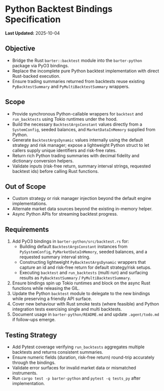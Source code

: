 # Python Backtest Bindings Specification

**Last Updated:** 2025-10-04

## Objective
- Bridge the Rust `barter::backtest` module into the `barter-python` package via PyO3 bindings.
- Replace the incomplete pure Python backtest implementation with direct Rust-backed execution.
- Ensure trading summaries returned from backtests reuse existing `PyBacktestSummary` and `PyMultiBacktestSummary` wrappers.

## Scope
- Provide synchronous Python-callable wrappers for `backtest` and `run_backtests` using Tokio runtimes under the hood.
- Build the necessary `BacktestArgsConstant` values directly from a `SystemConfig`, seeded balances, and `MarketDataInMemory` supplied from Python.
- Generate `BacktestArgsDynamic` values internally using the default strategy and risk manager; expose a lightweight Python struct to let callers supply unique identifiers and risk-free rates.
- Return rich Python trading summaries with decimal fidelity and dictionary conversion helpers.
- Validate inputs (risk-free return, summary interval strings, requested backtest ids) before calling Rust functions.

## Out of Scope
- Custom strategy or risk manager injection beyond the default engine implementations.
- Alternate market data sources beyond the existing in-memory helper.
- Async Python APIs for streaming backtest progress.

## Requirements
1. Add PyO3 bindings in `barter-python/src/backtest.rs` for:
   - Building default `BacktestArgsConstant` instances from `PySystemConfig`, `PyMarketDataInMemory`, seeded balances, and a requested summary interval string.
   - Constructing lightweight `PyBacktestArgsDynamic` wrappers that capture an id and risk-free return for default strategy/risk setups.
   - Executing `backtest` and `run_backtests` (multi run) and surfacing results as `PyBacktestSummary` / `PyMultiBacktestSummary`.
2. Ensure bindings spin up Tokio runtimes and block on the async Rust functions while releasing the GIL.
3. Update the Python `backtest` module to delegate to the new bindings while preserving a friendly API surface.
4. Cover new behaviour with Rust smoke tests (where feasible) and Python integration tests exercising single and multi backtests.
5. Document usage in `barter-python/README.md` and update `.agent/todo.md` if follow-ups emerge.

## Testing Strategy
- Add Pytest coverage verifying `run_backtests` aggregates multiple backtests and returns consistent summaries.
- Ensure numeric fields (duration, risk-free return) round-trip accurately through the bindings.
- Validate error surfaces for invalid market data or mismatched instruments.
- Run `cargo test -p barter-python` and `pytest -q tests_py` after implementation.

